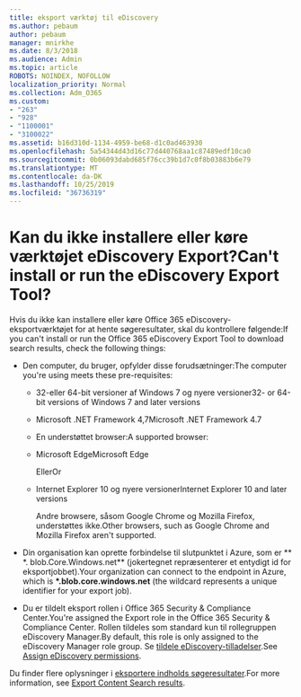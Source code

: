```yaml
---
title: eksport værktøj til eDiscovery
ms.author: pebaum
author: pebaum
manager: mnirkhe
ms.date: 8/3/2018
ms.audience: Admin
ms.topic: article
ROBOTS: NOINDEX, NOFOLLOW
localization_priority: Normal
ms.collection: Adm_O365
ms.custom:
- "263"
- "928"
- "1100001"
- "3100022"
ms.assetid: b16d310d-1134-4959-be68-d1c0ad463930
ms.openlocfilehash: 5a54344d43d16c77d440768aa1c87489edf10ca0
ms.sourcegitcommit: 0b06093dabd685f76cc39b1d7c0f8b03883b6e79
ms.translationtype: MT
ms.contentlocale: da-DK
ms.lasthandoff: 10/25/2019
ms.locfileid: "36736319"
---
```

# <a name="cant-install-or-run-the-ediscovery-export-tool"></a><span data-ttu-id="4090b-102">Kan du ikke installere eller køre værktøjet eDiscovery Export?</span><span class="sxs-lookup"><span data-stu-id="4090b-102">Can't install or run the eDiscovery Export Tool?</span></span>

<span data-ttu-id="4090b-103">Hvis du ikke kan installere eller køre Office 365 eDiscovery-eksportværktøjet for at hente søgeresultater, skal du kontrollere følgende:</span><span class="sxs-lookup"><span data-stu-id="4090b-103">If you can't install or run the Office 365 eDiscovery Export Tool to download search results, check the following things:</span></span>
  
- <span data-ttu-id="4090b-104">Den computer, du bruger, opfylder disse forudsætninger:</span><span class="sxs-lookup"><span data-stu-id="4090b-104">The computer you're using meets these pre-requisites:</span></span>

  - <span data-ttu-id="4090b-105">32-eller 64-bit versioner af Windows 7 og nyere versioner</span><span class="sxs-lookup"><span data-stu-id="4090b-105">32- or 64-bit versions of Windows 7 and later versions</span></span>

  - <span data-ttu-id="4090b-106">Microsoft .NET Framework 4,7</span><span class="sxs-lookup"><span data-stu-id="4090b-106">Microsoft .NET Framework 4.7</span></span>

  - <span data-ttu-id="4090b-107">En understøttet browser:</span><span class="sxs-lookup"><span data-stu-id="4090b-107">A supported browser:</span></span>

  - <span data-ttu-id="4090b-108">Microsoft Edge</span><span class="sxs-lookup"><span data-stu-id="4090b-108">Microsoft Edge</span></span>

    <span data-ttu-id="4090b-109">Eller</span><span class="sxs-lookup"><span data-stu-id="4090b-109">Or</span></span>

  - <span data-ttu-id="4090b-110">Internet Explorer 10 og nyere versioner</span><span class="sxs-lookup"><span data-stu-id="4090b-110">Internet Explorer 10 and later versions</span></span>

    <span data-ttu-id="4090b-111">Andre browsere, såsom Google Chrome og Mozilla Firefox, understøttes ikke.</span><span class="sxs-lookup"><span data-stu-id="4090b-111">Other browsers, such as Google Chrome and Mozilla Firefox aren't supported.</span></span>

- <span data-ttu-id="4090b-112">Din organisation kan oprette forbindelse til slutpunktet i Azure, som er \*\* \*. blob.Core.Windows.net\*\* (jokertegnet repræsenterer et entydigt id for eksportjobbet).</span><span class="sxs-lookup"><span data-stu-id="4090b-112">Your organization can connect to the endpoint in Azure, which is **\*.blob.core.windows.net** (the wildcard represents a unique identifier for your export job).</span></span>

- <span data-ttu-id="4090b-113">Du er tildelt eksport rollen i Office 365 Security &amp; Compliance Center.</span><span class="sxs-lookup"><span data-stu-id="4090b-113">You're assigned the Export role in the Office 365 Security &amp; Compliance Center.</span></span> <span data-ttu-id="4090b-114">Rollen tildeles som standard kun til rollegruppen eDiscovery Manager.</span><span class="sxs-lookup"><span data-stu-id="4090b-114">By default, this role is only assigned to the eDiscovery Manager role group.</span></span> <span data-ttu-id="4090b-115">Se [tildele eDiscovery-tilladelser](https://docs.microsoft.com/office365/securitycompliance/assign-ediscovery-permissions).</span><span class="sxs-lookup"><span data-stu-id="4090b-115">See [Assign eDiscovery permissions](https://docs.microsoft.com/office365/securitycompliance/assign-ediscovery-permissions).</span></span>

<span data-ttu-id="4090b-116">Du finder flere oplysninger i [eksportere indholds søgeresultater](https://docs.microsoft.com/office365/securitycompliance/export-search-results).</span><span class="sxs-lookup"><span data-stu-id="4090b-116">For more information, see [Export Content Search results](https://docs.microsoft.com/office365/securitycompliance/export-search-results).</span></span>
  